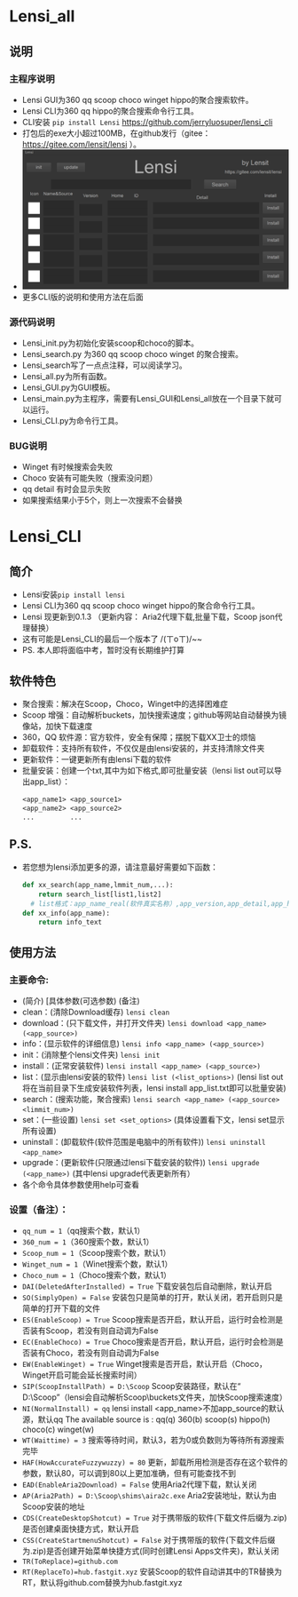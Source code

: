 # Lensi_all
## 说明
### 主程序说明
+ Lensi GUI为360 qq scoop choco winget hippo的聚合搜索软件。
+ Lensi CLI为360 qq hippo的聚合搜索命令行工具。
+ CLI安装 `pip install Lensi`  https://github.com/jerryluosuper/lensi_cli
+ 打包后的exe大小超过100MB，在github发行（gitee：https://gitee.com/lensit/lensi ）。
+ ![GUI](media/media%20(2).png)
+ 更多CLI版的说明和使用方法在后面
### 源代码说明
+ Lensi_init.py为初始化安装scoop和choco的脚本。
+ Lensi_search.py 为360 qq scoop choco winget 的聚合搜索。
+ Lensi_search写了一点点注释，可以阅读学习。
+ Lensi_all.py为所有函数。
+ Lensi_GUI.py为GUI模板。
+ Lensi_main.py为主程序，需要有Lensi_GUI和Lensi_all放在一个目录下就可以运行。
+ Lensi_CLI.py为命令行工具。
### BUG说明
+ Winget 有时候搜索会失败
+ Choco 安装有可能失败（搜索没问题）
+ qq detail 有时会显示失败
+ 如果搜索结果小于5个，则上一次搜索不会替换
# Lensi_CLI
## 简介
+ Lensi安装`pip install lensi`
+ Lensi CLI为360 qq scoop choco winget hippo的聚合命令行工具。
+ Lensi 现更新到0.1.3 （更新内容： Aria2代理下载,批量下载，Scoop json代理替换）
+ 这有可能是Lensi_CLI的最后一个版本了 /(ㄒoㄒ)/~~
+ PS. 本人即将面临中考，暂时没有长期维护打算
## 软件特色
+ 聚合搜索：解决在Scoop，Choco，Winget中的选择困难症
+ Scoop 增强：自动解析buckets，加快搜索速度；github等网站自动替换为镜像站，加快下载速度
+ 360，QQ 软件源：官方软件，安全有保障；摆脱下载XX卫士的烦恼
+ 卸载软件：支持所有软件，不仅仅是由lensi安装的，并支持清除文件夹
+ 更新软件：一键更新所有由lensi下载的软件
+ 批量安装：创建一个txt,其中为如下格式,即可批量安装（lensi list out可以导出app_list）：
  ```
  <app_name1> <app_source1>
  <app_name2> <app_source2>
  ...         ...
  ```
## P.S.
+ 若您想为lensi添加更多的源，请注意最好需要如下函数：
  ``` python
  def xx_search(app_name,lmmit_num,...):
      return search_list[list1,list2]
  	# list格式：app_name_real(软件真实名称）,app_version,app_detail,app_homepage（软件官网）,app_id(没有则为app_name_real)，app_icon,fuzz.partial_ratio(app_name,app_name_real),app_source
  def xx_info(app_name):
      return info_text
  ```
## 使用方法
### 主要命令: 
+ (简介) [具体参数(可选参数) (备注)
+ clean：(清除Download缓存) 
  `lensi clean`
+ download：(只下载文件，并打开文件夹) 
  `lensi download <app_name> (<app_source>)`
+ info：(显示软件的详细信息) 
  `lensi info <app_name> (<app_source>)`
+ init：(消除整个lensi文件夹) 
  `lensi init`
+ install：(正常安装软件) 
  `lensi install <app_name> (<app_source>)`
+ list：(显示由lensi安装的软件) 
  `lensi list (<list_options>)`
  (lensi list out将在当前目录下生成安装软件列表，lensi install app_list.txt即可以批量安装)
+ search：(搜索功能，聚合搜索) 
  `lensi search <app_name> (<app_source> <limmit_num>)`
+ set：(一些设置) 
  `lensi set <set_options>` (具体设置看下文，lensi set显示所有设置)
+ uninstall：(卸载软件(软件范围是电脑中的所有软件)) 
  `lensi uninstall <app_name>`
+ upgrade：(更新软件(只限通过lensi下载安装的软件)) 
  `lensi upgrade (<app_name>)` (其中lensi upgrade代表更新所有）
+ 各个命令具体参数使用help可查看
### 设置（备注）：
+ `qq_num = 1`（qq搜索个数，默认1）
+ `360_num = 1`（360搜索个数，默认1）
+ `Scoop_num = 1`（Scoop搜索个数，默认1）
+ `Winget_num = 1`（Winet搜索个数，默认1）
+ `Choco_num = 1`（Choco搜索个数，默认1）
+ `DAI(DeletedAfterInstalled) = True`
下载安装包后自动删除，默认开启
+ `SO(SimplyOpen) = False`
安装包只是简单的打开，默认关闭，若开启则只是简单的打开下载的文件
+ `ES(EnableScoop) = True`
Scoop搜索是否开启，默认开启，运行时会检测是否装有Scoop，若没有则自动调为False
+ `EC(EnableChoco) = True`
Choco搜索是否开启，默认开启，运行时会检测是否装有Choco，若没有则自动调为False
+ `EW(EnableWinget) = True`
Winget搜索是否开启，默认开启（Choco，Winget开启可能会延长搜索时间）
+ `SIP(ScoopInstallPath) = D:\Scoop`
Scoop安装路径，默认在“ D:\Scoop”（lensi会自动解析Scoop\buckets文件夹，加快Scoop搜索速度）
+ `NI(NormalInstall) = qq`
lensi install <app_name>不加app_source的默认源，默认qq
The available source is : qq(q) 360(b) scoop(s) hippo(h) choco(c) winget(w)
+ `WT(Waittime) = 3`
搜索等待时间，默认3，若为0或负数则为等待所有源搜索完毕
+ `HAF(HowAccurateFuzzywuzzy) = 80`
更新，卸载所用检测是否存在这个软件的参数，默认80，可以调到80以上更加准确，但有可能查找不到
+ `EAD(EnableAria2Download) = False`
使用Aria2代理下载，默认关闭
+ `AP(Aria2Path) = D:\Scoop\shims\aira2c.exe`
Aria2安装地址，默认为由Scoop安装的地址
+ `CDS(CreateDesktopShotcut) = True`
  对于携带版的软件(下载文件后缀为.zip)是否创建桌面快捷方式，默认开启
+ `CSS(CreateStartmenuShotcut) = False`
  对于携带版的软件(下载文件后缀为.zip)是否创建开始菜单快捷方式(同时创建Lensi Apps文件夹)，默认关闭
+ `TR(ToReplace)=github.com`
+ `RT(ReplaceTo)=hub.fastgit.xyz`
  安装Scoop的软件自动讲其中的TR替换为RT，默认将github.com替换为hub.fastgit.xyz
